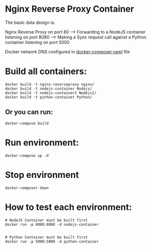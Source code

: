 # Nginx Reverse Proxy Container

The basic data design is:

Nginx Reverse Proxy on port 80 --> 
Forwarding to a NodeJS container listening on port 8080 -->
Making a Sync request call against a Python container listening on port 5000

Docker network DNS configured in [docker-composer.yaml](https://github.com/greavr/reverseproxy-docker/blob/master/docker-compose.yml) file

# Build all containers:
```
docker build -t nginx-reverseproxy nginx/
docker build -t nodejs-container Nodejs/
docker build -t nodejs-container2 Nodejs2/
docker build -t python-container Python/
```
## Or you can run:
```
docker-compose build 
```
# Run environment:
```
docker-compose up -d
```
# Stop environment
```
docker-composer down
```

# How to test each environment:
```
# NodeJS Container must be built first
docker run -p 8080:8080 -d nodejs-container


# Python Container must be built first
docker run -p 5000:5000 -d python-container
```
